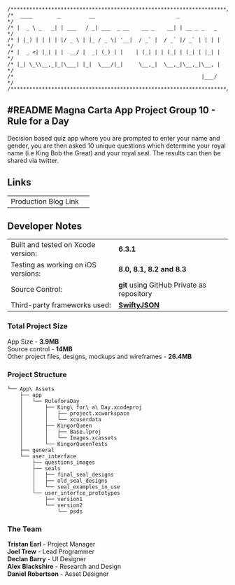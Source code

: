 	
	/*********************************************************************/
	/*  ____        _         __                          _              */
	/* |  _ \ _   _| | ___   / _| ___  _ __    __ _    __| | __ _ _   _  */
	/* | |_) | | | | |/ _ \ | |_ / _ \| '__|  / _` |  / _` |/ _` | | | | */
	/* |  _ <| |_| | |  __/ |  _| (_) | |    | (_| | | (_| | (_| | |_| | */
	/* |_| \_\\__,_|_|\___| |_|  \___/|_|     \__,_|  \__,_|\__,_|\__, | */
	/*                                                            |___/  */
	/*********************************************************************/

#README
Magna Carta App Project Group 10 - Rule for a Day 
-----------------------------------------
Decision based quiz app where you are prompted to enter your name and gender, you are then asked 10 unique questions which determine your royal name (i.e King Bob the Great) and your royal seal. The results can then be shared via twitter.

## Links

|                                     |                                                            |
|-------------------------------------|------------------------------------------------------------|
|Production Blog Link                 |            
      

## Developer Notes
|                                     |                                                            |
|-------------------------------------|------------------------------------------------------------|
| Built and tested on Xcode version:  | **6.3.1**                                                  |
| Testing as working on iOS versions: | **8.0, 8.1, 8.2 and 8.3**                                  |
| Source Control:                     | **git** using GitHub Private as repository                 |
| Third-party frameworks used:        | **[SwiftyJSON](https://github.com/SwiftyJSON/SwiftyJSON)** |
    
### Total Project Size
App Size - **3.9MB**  
Source control - **14MB**  
Other project files, designs, mockups and wireframes - **26.4MB** 

### Project Structure

    └── App\ Assets
        ├── app
        │   └── RuleforaDay
        │       ├── King\ for\ a\ Day.xcodeproj
        │       │   ├── project.xcworkspace
        │       │   └── xcuserdata
        │       ├── KingorQueen
        │       │   ├── Base.lproj
        │       │   └── Images.xcassets
        │       └── KingorQueenTests
        ├── general
        └── user_interface
            ├── questions_images
            ├── seals
            │   ├── final_seal_designs
            │   ├── old_seal_designs
            │   └── seal_examples_in_use
            └── user_interfce_prototypes
                ├── version1
                └── version2
                    └── psds

### The Team  
**Tristan Earl**  -  Project Manager  
**Joel Trew**  -  Lead Programmer  
**Declan Barry**  - UI Designer  
**Alex Blackshire**  -  Research and Design  
**Daniel Robertson**  - Asset Designer  

